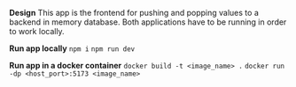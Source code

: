 **Design**
This app is the frontend for pushing and popping values to a backend in memory database. Both applications have to be running in order to work locally.

**Run app locally**
`npm i`
`npm run dev`

**Run app in a docker container**
`docker build -t <image_name> .`
`docker run -dp <host_port>:5173 <image_name>`
